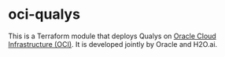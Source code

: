 # oci-qualys
This is a Terraform module that deploys Qualys on [Oracle Cloud Infrastructure (OCI)](https://cloud.oracle.com/en_US/cloud-infrastructure).  It is developed jointly by Oracle and H2O.ai.
